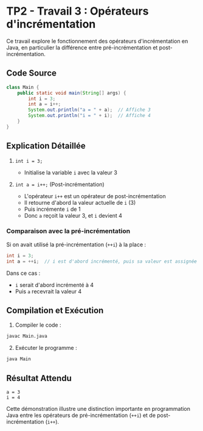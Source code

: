 # TP2 - Travail 3 : Opérateurs d'incrémentation

Ce travail explore le fonctionnement des opérateurs d'incrémentation en Java, en particulier la différence entre pré-incrémentation et post-incrémentation.

## Code Source

```java
class Main {
    public static void main(String[] args) {
        int i = 3;
        int a = i++;
        System.out.println("a = " + a);  // Affiche 3
        System.out.println("i = " + i);  // Affiche 4
    }
}
```

## Explication Détaillée

1. `int i = 3;`
   - Initialise la variable `i` avec la valeur 3

2. `int a = i++;` (Post-incrémentation)
   - L'opérateur `i++` est un opérateur de post-incrémentation
   - Il retourne d'abord la valeur actuelle de `i` (3)
   - Puis incrémente `i` de 1
   - Donc `a` reçoit la valeur 3, et `i` devient 4

### Comparaison avec la pré-incrémentation

Si on avait utilisé la pré-incrémentation (`++i`) à la place :
```java
int i = 3;
int a = ++i;  // i est d'abord incrémenté, puis sa valeur est assignée à a
```
Dans ce cas :
- `i` serait d'abord incrémenté à 4
- Puis `a` recevrait la valeur 4

## Compilation et Exécution

1. Compiler le code :
```bash
javac Main.java
```

2. Exécuter le programme :
```bash
java Main
```

## Résultat Attendu
```
a = 3
i = 4
```

Cette démonstration illustre une distinction importante en programmation Java entre les opérateurs de pré-incrémentation (`++i`) et de post-incrémentation (`i++`).